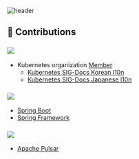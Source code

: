 ![header](https://capsule-render.vercel.app/api?type=waving&color=auto&height=243&section=header&text=Welcome!&animation=twinkling&fontSize=90&desc=I'm%20wonyong&descAlign=60&descAlignY=65)

<!--
## 📝 RESUME
___

<a href="https://wonyongg.github.io/" target="_blank"><img src="https://img.shields.io/badge/KOREAN-42A5F5?style=for-the-   badge&logo=Github&logoColor=181717"/></a>  &nbsp;
<a href="https://wonyongg.github.io/jpn" target="_blank"><img src="https://img.shields.io/badge/JAPANESE-D32F2F?style=for-the-   badge&logo=Github&logoColor=212121"/></a> &nbsp;

<br></br>


## 👨🏻‍💻 My Tech Blog
___
<a href="https://suzuworld.tistory.com/" target="_blank"><img src="https://img.shields.io/badge/Tistory-white?style=for-the-   badge&logo=Tistory&logoColor=black"/></a> &nbsp;

<br></br>

## 📬 SNS & Email
___
<a href="https://www.linkedin.com/in/wonyonghwang/" target="_blank"><img src="https://img.shields.io/badge/Linkedin-01579b?style=for-the-   badge&logo=Linkedin&logoColor=#0A66C2"/></a> &nbsp;

<br></br>

-->
## 🚀 Contributions

### <img src="https://img.shields.io/badge/Kubernetes-326CE5?style=for-the-badge&logo=kubernetes&logoColor=white">
- Kubernetes organization [Member](https://github.com/orgs/kubernetes/people?query=wonyongg) 
  - [Kubernetes SIG-Docs Korean l10n](https://github.com/kubernetes/website/pulls?q=is%3Apr+author%3Awonyongg+is%3Aclosed+label%3Alanguage%2Fko)
  - [Kubernetes SIG-Docs Japanese l10n](https://github.com/kubernetes/website/pulls?q=is%3Apr+author%3Awonyongg+is%3Aclosed+label%3Alanguage%2Fja)

### <img src="https://img.shields.io/badge/Spring Project-6DB33F?style=for-the-badge&logo=spring&logoColor=white">

- [Spring Boot](https://github.com/spring-projects/spring-boot/pulls?q=is%3Apr+author%3Awonyongg+is%3Aclosed+-label%3A%22status%3A+declined%22)
- [Spring Framework](https://github.com/spring-projects/spring-framework/pulls?q=is%3Apr+is%3Aclosed+author%3Awonyongg+-label%3A%22status%3A+declined%22)

### <img src="https://img.shields.io/badge/Apache-D22128?style=for-the-badge&logo=apache&logoColor=white">
- [Apache Pulsar](https://github.com/apache/pulsar/pulls?q=is%3Apr+is%3Aclosed+author%3Awonyongg)


<!--
<br></br>

## 📌 Github Stats & Baekjoon Tier
___
![Wonyongg's GitHub stats](https://github-readme-stats.vercel.app/api?username=wonyongg&show_icons=true&theme=slateorange)
<br></br>
<!-- [![Solved.ac Profile](http://mazassumnida.wtf/api/v2/generate_badge?boj=hwubj)](https://solved.ac/hwubj/)

**wonyongg/wonyongg** is a ✨ _special_ ✨ repository because its `README.md` (this file) appears on your GitHub profile.

Here are some ideas to get you started:

- 🔭 I’m currently working on ...
- 🌱 I’m currently learning ...
- 👯 I’m looking to collaborate on ...
- 🤔 I’m looking for help with ...
- 💬 Ask me about ...
- 📫 How to reach me: ...
- 😄 Pronouns: ...
- ⚡ Fun fact: ...
-->
